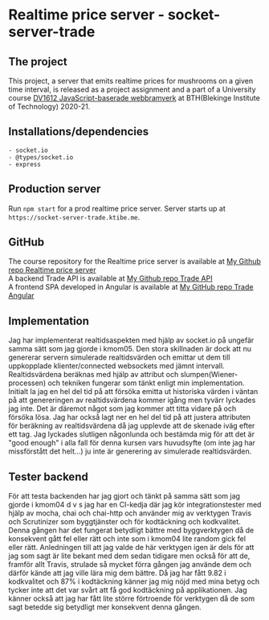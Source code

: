 # Realtime price server - socket-server-trade

## The project

This project, a server that emits realtime prices for mushrooms on a given time interval, is released as a project assignment and a part of a University course [DV1612 JavaScript-baserade webbramverk](https://jsramverk.se/) at BTH(Blekinge Institute of Technology) 2020-21.

## Installations/dependencies

    - socket.io
    - @types/socket.io
    - express

## Production server

Run `npm start` for a prod realtime price server. Server starts up at `https://socket-server-trade.ktibe.me`.

## GitHub

The course repository for the Realtime price server is available at [My Github repo Realtime price server](https://github.com/kati18/jsramverk-socket-server-project.git)<br>
A backend Trade API is available at [My Github repo Trade API](https://github.com/kati18/jsramverk-backend-project.git)<br>
A frontend SPA developed in Angular is available at [My GitHub repo Trade Angular](https://github.com/kati18/jsramverk-frontend-project.git)

## Implementation

Jag har implementerat realtidsaspekten med hjälp av socket.io på ungefär samma sätt som jag gjorde i kmom05. Den stora skillnaden är dock att nu genererar servern simulerade realtidsvärden och emittar ut dem till uppkopplade klienter/connected websockets med jämnt intervall. Realtidsvärdena beräknas med hjälp av attribut och slumpen(Wiener-processen) och tekniken fungerar som tänkt enligt min implementation. Initialt la jag en hel del tid på att försöka emitta ut historiska värden i väntan på att genereringen av realtidsvärdena kommer igång men tyvärr lyckades jag inte. Det är däremot något som jag kommer att titta vidare på och försöka lösa. Jag har också lagt ner en hel del tid på att justera attributen för beräkning av realtidsvärdena då jag upplevde att de skenade iväg efter ett tag. Jag lyckades slutligen någonlunda och bestämda mig för att det är "good enough" i alla fall för denna kursen vars huvudsyfte (om inte jag har missförstått det helt...) ju inte är generering av simulerade realtidsvärden.

## Tester backend

För att testa backenden har jag gjort och tänkt på samma sätt som jag gjorde i kmom04 d v s jag har en CI-kedja där jag kör integrationstester med hjälp av mocha, chai och chai-http och använder mig av verktygen Travis och Scrutinizer som byggtjänster och för kodtäckning och kodkvalitet. Denna gången har det fungerat betydligt bättre med byggverktygen då de konsekvent gått fel eller rätt och inte som i kmom04 lite random gick fel eller rätt. Anledningen till att jag valde de här verktygen igen är dels för att jag som sagt är lite bekant med dem sedan tidigare men också för att de, framför allt Travis, strulade så mycket förra gången jag använde dem och därför kände att jag ville lära mig dem bättre. Då jag har fått 9.82 i kodkvalitet och 87% i kodtäckning känner jag mig nöjd med mina betyg och tycker inte att det var svårt att få god kodtäckning på applikationen. Jag känner också att jag har fått lite större förtroende för verktygen då de som sagt betedde sig betydligt mer konsekvent denna gången.
